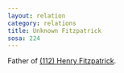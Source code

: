 ```yaml
---
layout: relation
category: relations
title: Unknown Fitzpatrick
sosa: 224
---
```


Father of [(112) Henry Fitzpatrick](/112-henry-fitpatrick/).
